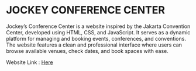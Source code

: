 # JOCKEY CONFERENCE CENTER
Jockey’s Conference Center is a website inspired by the Jakarta Convention Center, developed using HTML, CSS, and JavaScript. It serves as a dynamic platform for managing and booking events, conferences, and conventions. The website features a clean and professional interface where users can browse available venues, check dates, and book spaces with ease.

Website Link : <a href="https://project.komaraip.com/jcc/">Here</a>

